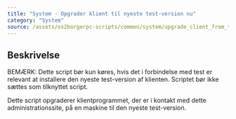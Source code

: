 ```yaml
---
title: "System - Opgrader klient til nyeste test-version nu"
category: "System"
source: /assets/os2borgerpc-scripts/common/system/upgrade_client_from_testpypi.sh
---
```


## Beskrivelse
BEMÆRK:
Dette script bør kun køres, hvis det i forbindelse med test er relevant at installere den nyeste test-version af klienten.
Scriptet bør ikke sættes som tilknyttet script.

Dette script opgraderer klientprogrammet, der er i kontakt med dette administrationssite, på en maskine til den nyeste test-version.